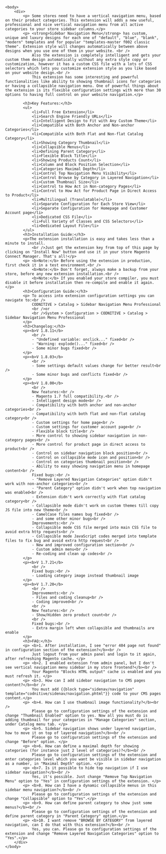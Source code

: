 <!DOCTYPE html PUBLIC "-//W3C//DTD XHTML 1.0 Transitional//EN" "http://www.w3.org/TR/xhtml1/DTD/xhtml1-transitional.dtd">
<html xmlns="http://www.w3.org/1999/xhtml">
    <head>
        <meta http-equiv="Content-Type" content="text/html; charset=utf-8" />
        <title>Untitled Document</title>
    </head>

    <body>
        <div>
            <p> Some stores need to have a vertical navigation menu, based on their product categories. This extension will adds a new useful, professional and nice vertical navigation menu from all active categories to your store sidebar columns.</p>
            <p> <strong>Sidebar Navigation Menu</strong> has custom, unique and luxury designs for each one of "default", "blue", "blank", "modern" templates and for popular "templates-master f002 classic theme". Extension style will changes automatically between above designs when you use one of them in your website. <br />
                Also the extension is completely intelligent and gets your custom them design automatically without any extra style copy or customization, however it has a custom CSS file with a lots of CSS selectors which lets you customize extension style as you like based on your website design.<br />
                This extension has some interesting and powerful functionalities like ability to showing thumbnail icons for categories or having a collapsible navigation menu. One of powerful things about the extension is its flexible configuration settings with more than 30 options to having full control on your website navigation.</p>

            <h3>Key Features:</h3>
            <ul>
                <li>Full Free Extension</li>
                <li>Search Engine Friendly URLs</li>
                <li>Intelligent Design to Fit with Any Custom Theme</li>
                <li>Compatible with Both Anchor and Non-anchor Categories</li>
                <li>Compatible with Both Flat and Non-flat Catalog Category</li>
                <li>Showing Category Thumbnail</li>
                <li>Collapsible Menus</li>
                <li>Defining Parent Category</li>
                <li>Flexible Block Title</li>
                <li>Showing Products Count</li>
                <li>Column and Block Position Selection</li>
                <li>Categories Maximal Depth</li>
                <li>Control Top Navigation Menu Visibility</li>
                <li>Control Browse by Category in Layered Navigation</li>
                <li>Custom Thumbnail Size</li>
                <li>Control to How Act in Non-category Pages</li>
                <li>Control to How Act for Product Page in Direct Access to Product</li>
                <li>Multilingual (Translatable)</li>
                <li>Separate Configuration for Each Store View</li>
                <li>Separate Configuration for Homepage and Customer Account page</li>
                <li>Dedicated CSS File</li>
                <li>Full Variety of Classes and CSS Selectors</li>
                <li>Dedicated Layout File</li>
            </ul>
            <h3>Installation Guide:</h3>
            <p>The extension installation is easy and takes less than a minute to install.
                <br />Just get the extension key from top of this page by clicking on "Install Now" button and use it in your store Magento Connect Manager. That's all!</p>
            <p> <b>Note:</b> Before using the extension in production, first check it in a test environment.<br />
                <b>Note:</b> Don't forget, always make a backup from your store, before any new extension installation.<br />
                <b>Note:</b> If you enabled your store compiler, you must disable it before installation then re-compile and enable it again.</p>
            <h3>Configuration Guide:</h3>
            <p> To access into extension configuration settings you can navigate to:<br />
                CODNITIVE > Catalog > Sidebar Navigation Menu Professional
                <br />or
                <br />System > Configuration > CODNITIVE > Catalog > Sidebar Navigation Menu Professional
            </p>
            <h3>Changelog:</h3>
            <p><b>V 1.8.11</b>
                <br />
                - "Undefined variable: onclick..." fixed<br />
                - "Warning: explode()..." fixed<br />
                - Some minor bugs fixed<br />
            </p>
            <p><b>V 1.8.03</b>
                <br />
                - Some settings default values change for better result<br />
                - Some minor bugs and conflicts fixed<br />
            </p>
            <p><b>V 1.8.00</b>
                <br />
                New features:<br />
                - Magento 1.7 full compatibility.<br />
                - Intelligent design mode<br />
                - Compatibility with both anchor and non-anchor categories<br />
                - Compatibility with both flat and non-flat catalog category<br />
                - Custom settings for home page<br />
                - Custom settings for customer account page<br />
                - Flexible block title<br />
                - More control to showing sidebar navigation in non-category pages<br />
                - More control for product page in direct access to product<br />
                - Control on sidebar navigation block position<br />
                - Control on collapsible mode icon and position<br />
                - Control on categories thumbnail position<br />
                - Ability to easy showing navigation menu in homepage content<br />
                Fixed bugs:<br />
                - "Remove Layered Navigation Categories" option didn't work with non-anchor categories<br />
                - "Parent Category" option didn't work when top navigation was enabled<br />
                - Extension didn't work correctly with flat catalog category<br />
                - Collapsible mode didn't work on custom themes till copy JS file into new theme<br />
                - CamelCase files names bug fixed<br />
                - and some other minor bugs<br />
                Improvements:<br />
                - Collapsible mode CSS file merged into main CSS file to avoid extra http requests<br />
                - Collapsible mode JavaScript codes merged into template files to fix bug and avoid extra http request<br />
                - New and improved configuration section<br />
                - Custom admin menu<br />
                - Re-coding and clean up codes<br />
            </p>
            <p><b>V 1.7.21</b>
                <br />
                Fixed bugs:<br />
                - Loading category image instead thumbnail image
            </p>
            <p><b>V 1.7.20</b>
                <br />
                Improvements:<br />
                - Files and coding cleanup<br />
                - Coding improved<br />
                <br />
                New features:<br />
                - Show/Hidden zero product count<br />
                <br />
                Fixed bugs:<br />
                - Extra margin left when collapsible and thumbnails are enable
            </p>
            <h3>FAQ:</h3>
            <p> <b>1. After installation, I see "error 404 page not found" in configuration section of the extension?</b><br />
                Just logout from your admin panel and login to it again, after refreshing Magento cache. </p>
            <p> <b>2. I enabled extension from admin panel, but I don't see vertical navigation menu sidebar in my store frontend?</b><br />
                Your Magento "Blocks HTML output" cache is enabled and you must refresh it. </p>
            <p> <b>3. How can I add sidebar navigation to CMS pages content?</b><br />
                You must add {{block type="sidenav/navigation" template="codnitive/sidenav/navigation.phtml"}} code to your CMS pages content.</p>
            <p> <b>4. How can I use thumbnail image functionality?</b><br />
                Please go to configuration settings of the extension and change "Thumbnail Enabled" option to yes. Now all you must do is adding thumbnail for your categories in "Manage Categories" section, under Catalog menu tab. </p>
            <p> <b>5. Sidebar navigation shows under layered navigation, how to move it on top of layered navigation?</b><br />
                Please go to configuration settings of the extension and change "Before" option. </p>
            <p> <b>6. How can define a maximal depth for showing categories (for instance just 2 level of categories)?</b><br />
                Please go to configuration settings of the extension and enter categories level which you want be visible in sidebar navigation as a number, in "Maximal Depth" option. </p>
            <p> <b>7. Is it possible to hide top navigation if I use sidebar navigation?</b><br />
                Yes, it's possible. Just change "Remove Top Navigation Menu" option to "Yes" in configuration settings of the extension. </p>
            <p> <b>8. How can I have a dynamic collapsible menus in this sidebar menu navigation?</b><br />
                Please go to configuration settings of the extension and change "Collapsible" option to "Yes".</p>
            <p> <b>9. How can define parent category to show just some menus?</b><br />
                Please go to configuration settings of the extension and define parent category in "Parent Category" option.</p>
            <p> <b>10. I want remove "BROWSE BY CATEGORY" from layered navigation, can I do that with this extension?</b><br />
                Yes, you can. Please go to configuration settings of the extension and change "Remove Layered Navigation Categories" option to "Yes".</p>
        </div>
    </body>
</html>
